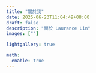 ```yaml
---
title: "關於我"
date: 2025-06-23T11:04:49+08:00
draft: false
description: "關於 Laurance Lin"
images: [""]

lightgallery: true

math:
  enable: true
---
```


